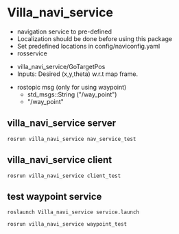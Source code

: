 # Villa_navi_service 

* navigation service to pre-defined 
* Localization should be done before using this package
* Set predefined locations in config/naviconfig.yaml
* rosservice
 - villa_navi_service/GoTargetPos
 - Inputs: Desired (x,y,theta) w.r.t map frame. 
* rostopic msg (only for using waypoint)
  - std_msgs::String ("/way_point")
  - "/way_point"

## villa_navi_service server 

```
rosrun villa_navi_service nav_service_test
```

## villa_navi_service client 

```
rosrun villa_navi_service client_test
```
## test waypoint service

````
roslaunch Villa_navi_service service.launch
````

````
rosrun villa_navi_service waypoint_test
````
